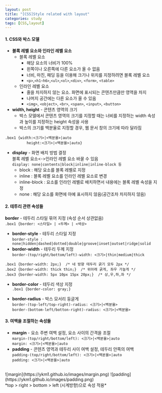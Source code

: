 ```yaml
---
layout: post
title: "[CSS]Style related with layout"
categories: study
tags: [CSS,layout]
---
```

#### 1. CSS와 박스 모델
* **블록 레벨 요소와 인라인 레벨 요소** 
	* 블록 레벨 요소
		* 해당 요소의 너비가 100%
		* 왼쪽이나 오른쪽에 다른 요소가 올 수 없음
		* 너비, 마진, 패딩 등을 이용해 크기나 위치를 지정하려면 블록 레벨 요소
		* `<p>`,`<h1~h6>`,`<ul>`,`<ol>`,`<div>`, `<form>`, `<table>`
	* 인라인 레벨 요소
		* 줄을 차지하지 않는 요소. 화면에 표시되는 콘텐츠만큼만 영역을 차지
		* 나머지 공간에는 다른 요소가 올 수 있음
		* `<img>`, `<object>`, `<br>`, `<span>`, `<input>`, `<button>`<br>
* **width, height** - 콘텐츠 영역의 크기<br>
	* 박스 모델에서 콘텐츠 영역의 크기를 지정할 때는 너비를 지정하는 width 속성과 높이를 지정하는 height 속성을 사용
	* 박스의 크기를 백분율로 지정할 경우, 웹 문서 창의 크기에 따라 달라짐<br>
~~~
.box1 {width:<크기>|<백분율>|auto
		  height:<크기>|<백분율>|auto}
~~~

* **display** - 화면 배치 방법 결정<br>
블록 레벨 요소<->인라인 레벨 요소 바꿀 수 있음<br>
`display: none|contents|block|inline|inline-block 등`
	* block : 해당 요소를 블록 레벨로 지정
	* inline : 블록 레벨 요소를 인라인 레벨 요소로 변경
	* inline-block : 요소를 인라인 레벨로 배치하면서 내용에는 블록 레벨 속성을 지정
	* none : 해당 요소를 화면에 아예 표시하지 않음(공간조차 차지하지 않음)

#### 2. 테투리 관련 속성들
**border** - 테두리 스타일 묶어 지정 (속성 순서 상관없음)<br>
`.box1 {border: <스타일> | <두께> | <색상>`

* **border-style** - 테두리 스타일 지정<br>
`border-style : none|hidden|dashed|dotted|double|groove|inset|outset|ridge|solid`
* **border-width** - 테두리 두께 지정<br>
`border-(top/right/bottom/left)-width: <크기>|thin|medium|thick`
~~~
.box1 {border-width: 2px;}  /* 네 방향 테두리 굵기 모두 2px */
.box2 {border-width: thick thin;}  /* 위아래 굵게, 좌우 가늘게 */
.box3 {border-width: 5px 10px 15px 20px;}  /* 상,우,하,좌 */
~~~
* **border-color** - 테두리 색상 지정<br>
`.box1 {border-color: gray;}`

* **border-radius** - 박스 모서리 둥글게<br>
`border-(top-left/top-right)-radius: <크기>|<백분율>`<br>
`border-(bottom-left/botton-right)-radius: <크기>|<백분율>`

#### 3. 여백을 조절하는 속성들
* **margin** - 요소 주변 여백 설정, 요소 사이의 간격을 조절<br>
`margin-(top/right/bottom/left): <크기>|<백분율>|auto`<br>
`margin: <크기>|<백분율>|auto`
* **padding** - 콘텐츠 영역과 테두리 사이 여백 설정, 테두리 안쪽의 여백<br>
`padding-(top/right/bottom/left): <크기>|<백분율>|auto`<br>
`padding: <크기>|<백분율>|auto`
<br>
![margin](https://ykm1.github.io/images/margin.png)
![padding](https://ykm1.github.io/images/padding.png)
<br>
*top > right > bottom > left (시계방향)으로 속성 적용*














